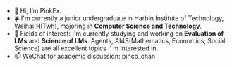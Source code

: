 - 👋 Hi, I’m PinkEx.
- 🍀 I'm currently a junior undergraduate in Harbin Institute of Technology, Weihai(HITwh), majoring in **Computer Science and Technology**.
- 🌱 Fields of interest: I'm currently studying and working on **Evaluation of LMs** and **Science of LMs**. Agents, AI4S(Mathematics, Economics, Social Science) are all excellent topics I’ m interested in.
- 📫 WeChat for academic discussion: pinco_chan